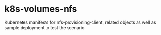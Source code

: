 # k8s-volumes-nfs
Kubernetes manifests for nfs-provisioning-client, related objects as well as sample deployment to test the scenario
